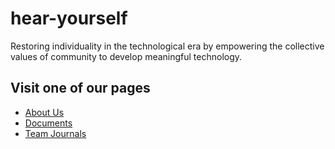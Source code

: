 # hear-yourself

Restoring individuality in the technological era by empowering the collective values of community to develop meaningful technology.

## Visit one of our pages
* [About Us](https://uu-agile.github.io/hear-yourself/About-Us)
* [Documents](https://uu-agile.github.io/hear-yourself/Documents_Landing-Page)
* [Team Journals](https://uu-agile.github.io/hear-yourself/Team-Journals_Landing-Page)

